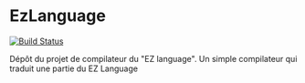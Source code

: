 # EzLanguage

[![Build Status](https://travis-ci.org/ezlanguage/ezlanguage.svg?branch=compilateur)](https://travis-ci.org/ezlanguage/ezlanguage)

Dépôt du projet de compilateur du "EZ language".
Un simple compilateur qui traduit une partie du EZ Language
